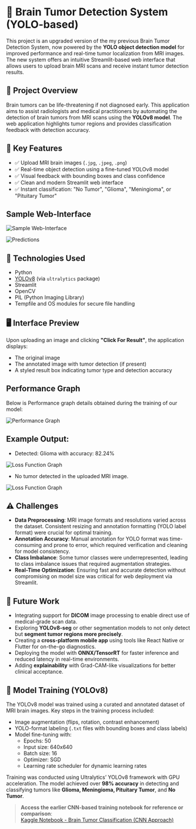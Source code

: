 # 🧠 Brain Tumor Detection System (YOLO-based)

This project is an upgraded version of the my previous Brain Tumor Detection System, now powered by the **YOLO object detection model** for improved performance and real-time tumor localization from MRI images. The new system offers an intuitive Streamlit-based web interface that allows users to upload brain MRI scans and receive instant tumor detection results.

## 🚀 Project Overview

Brain tumors can be life-threatening if not diagnosed early. This application aims to assist radiologists and medical practitioners by automating the detection of brain tumors from MRI scans using the **YOLOv8 model**. The web application highlights tumor regions and provides classification feedback with detection accuracy.

## 🎯 Key Features

- ✅ Upload MRI brain images (`.jpg`, `.jpeg`, `.png`)
- ✅ Real-time object detection using a fine-tuned YOLOv8 model
- ✅ Visual feedback with bounding boxes and class confidence
- ✅ Clean and modern Streamlit web interface
- ✅ Instant classification: "No Tumor", "Glioma", "Meningioma", or "Pituitary Tumor"
## Sample Web-Interface

 ![Sample Web-Interface](https://github.com/mahe115/Brain_Tumour_Detection/blob/8c29cbccf6234ee22f0172cd60b466ab11583cba/Perfromance%20and%20output%20images/Screenshot%20(404).png)

 ![Predictions](https://github.com/mahe115/Brain_Tumour_Detection/blob/1d612dadcd7c5c3e92f007cc8a26d52d0e48b47b/Perfromance%20and%20output%20images/val_batch0_labels.jpg)


## 🧠 Technologies Used

- Python
- [YOLOv8](https://github.com/ultralytics/ultralytics) (via `ultralytics` package)
- Streamlit
- OpenCV
- PIL (Python Imaging Library)
- Tempfile and OS modules for secure file handling

## 🖥️ Interface Preview

Upon uploading an image and clicking **"Click For Result"**, the application displays:
- The original image
- The annotated image with tumor detection (if present)
- A styled result box indicating tumor type and detection accuracy
## Performance Graph

Below is Performance  graph details obtained during the training of our model:

![Performance Graph](https://github.com/mahe115/Brain_Tumour_Detection/blob/e577bdf8ee371298d3aacfc0f535d667a01383c5/Perfromance%20and%20output%20images/results.png)

## Example Output:
- Detected: Glioma with accuracy: 82.24%

![Loss Function Graph](https://github.com/mahe115/Brain_Tumour_Detection/blob/8c29cbccf6234ee22f0172cd60b466ab11583cba/Perfromance%20and%20output%20images/Screenshot%20(405).png)


- No tumor detected in the uploaded MRI image.

![Loss Function Graph](https://github.com/mahe115/Brain_Tumour_Detection/blob/8c29cbccf6234ee22f0172cd60b466ab11583cba/Perfromance%20and%20output%20images/Screenshot%20(406).png)



## ⚠️ Challenges

- **Data Preprocessing**: MRI image formats and resolutions varied across the dataset. Consistent resizing and annotation formatting (YOLO label format) were crucial for optimal training.
- **Annotation Accuracy**: Manual annotation for YOLO format was time-consuming and prone to error, which required verification and cleaning for model consistency.
- **Class Imbalance**: Some tumor classes were underrepresented, leading to class imbalance issues that required augmentation strategies.
- **Real-Time Optimization**: Ensuring fast and accurate detection without compromising on model size was critical for web deployment via Streamlit.

## 🔮 Future Work

- Integrating support for **DICOM** image processing to enable direct use of medical-grade scan data.
- Exploring **YOLOv8-seg** or other segmentation models to not only detect but **segment tumor regions more precisely**.
- Creating a **cross-platform mobile app** using tools like React Native or Flutter for on-the-go diagnostics.
- Deploying the model with **ONNX/TensorRT** for faster inference and reduced latency in real-time environments.
- Adding **explainability** with Grad-CAM-like visualizations for better clinical acceptance.

## 🧠 Model Training (YOLOv8)

The YOLOv8 model was trained using a curated and annotated dataset of MRI brain images. Key steps in the training process included:

- Image augmentation (flips, rotation, contrast enhancement)
- YOLO-format labeling (`.txt` files with bounding boxes and class labels)
- Model fine-tuning with:
  - Epochs: 50
  - Input size: 640x640
  - Batch size: 16
  - Optimizer: SGD
  - Learning rate scheduler for dynamic learning rates

Training was conducted using Ultralytics’ YOLOv8 framework with GPU acceleration. The model achieved over **98% accuracy** in detecting and classifying tumors like **Glioma, Meningioma, Pituitary Tumor**, and **No Tumor**.

> **Access the earlier CNN-based training notebook for reference or comparison**:  
> [Kaggle Notebook - Brain Tumor Classification (CNN Approach)](https://www.kaggle.com/code/mahendranb7/brain-tumour-classification?rvi=1)

